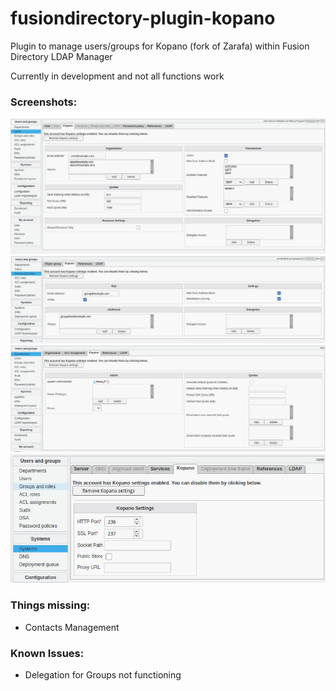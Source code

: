 # fusiondirectory-plugin-kopano
Plugin to manage users/groups for Kopano (fork of Zarafa) within Fusion Directory LDAP Manager

Currently in development and not all functions work

### Screenshots:

![User Management](/screenshots/user-screenshot.jpg?raw=true "User Management")
![Group Management](/screenshots/group-screenshot.jpg?raw=true "Groups Management")
![Multi Tenant/Organization Management](/screenshots/organization-screenshot.jpg?raw=true "Organization Management")
![Multi Tenant/Systems Management](/screenshots/systems-screenshot.jpg?raw=true "Systems Management")

### Things missing:

* Contacts Management

### Known Issues: 

* Delegation for Groups not functioning


